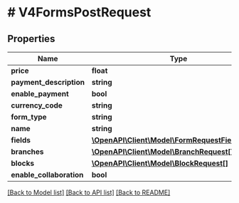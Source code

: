 # # V4FormsPostRequest

## Properties

Name | Type | Description | Notes
------------ | ------------- | ------------- | -------------
**price** | **float** |  | [optional]
**payment_description** | **string** |  | [optional]
**enable_payment** | **bool** |  | [optional]
**currency_code** | **string** |  | [optional]
**form_type** | **string** |  |
**name** | **string** |  |
**fields** | [**\OpenAPI\Client\Model\FormRequestFieldsInner[]**](FormRequestFieldsInner.md) |  | [optional]
**branches** | [**\OpenAPI\Client\Model\BranchRequest[]**](BranchRequest.md) |  | [optional]
**blocks** | [**\OpenAPI\Client\Model\BlockRequest[]**](BlockRequest.md) |  | [optional]
**enable_collaboration** | **bool** |  | [optional]

[[Back to Model list]](../../README.md#models) [[Back to API list]](../../README.md#endpoints) [[Back to README]](../../README.md)
